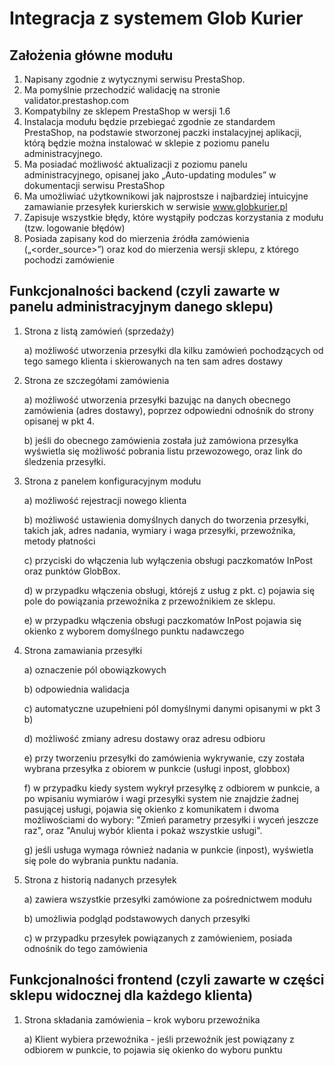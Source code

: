 # Integracja z systemem Glob Kurier

## Założenia główne modułu

1. Napisany zgodnie z wytycznymi serwisu PrestaShop.
2. Ma pomyślnie przechodzić walidację na stronie validator.prestashop.com
3. Kompatybilny ze sklepem PrestaShop w wersji 1.6
4. Instalacja modułu będzie przebiegać zgodnie ze standardem PrestaShop, na podstawie stworzonej paczki instalacyjnej aplikacji, którą będzie można instalować w sklepie z poziomu panelu administracyjnego.
5. Ma posiadać możliwość aktualizacji z poziomu panelu administracyjnego, opisanej jako „Auto-updating modules” w dokumentacji serwisu PrestaShop
6. Ma umożliwiać użytkownikowi jak najprostsze i najbardziej intuicyjne zamawianie przesyłek kurierskich w serwisie www.globkurier.pl
7. Zapisuje wszystkie błędy, które wystąpiły podczas korzystania z modułu (tzw. logowanie błędów)
8. Posiada zapisany kod do mierzenia źródła zamówienia („<order_source>”) oraz kod do mierzenia wersji sklepu, z którego pochodzi zamówienie

## Funkcjonalności backend (czyli zawarte w panelu administracyjnym danego sklepu)

1. Strona z listą zamówień (sprzedaży)

    a) możliwość utworzenia przesyłki dla kilku zamówień pochodzących od tego samego klienta i skierowanych na ten sam adres dostawy

2. Strona ze szczegółami zamówienia

    a) możliwość utworzenia przesyłki bazując na danych obecnego zamówienia (adres dostawy), poprzez odpowiedni odnośnik do strony opisanej w pkt 4.

    b) jeśli do obecnego zamówienia została już zamówiona przesyłka wyświetla się możliwość pobrania listu przewozowego, oraz link do śledzenia przesyłki.

3. Strona z panelem konfiguracyjnym modułu

    a) możliwość rejestracji nowego klienta

    b) możliwość ustawienia domyślnych danych do tworzenia przesyłki, takich jak, adres nadania, wymiary i waga przesyłki, przewoźnika, metody płatności

    c) przyciski do włączenia lub wyłączenia obsługi paczkomatów InPost oraz punktów GlobBox.

    d) w przypadku włączenia obsługi, którejś z usług z pkt. c) pojawia się pole do powiązania przewoźnika z przewoźnikiem ze sklepu.

    e) w przypadku włączenia obsługi paczkomatów InPost pojawia się okienko z wyborem domyślnego punktu nadawczego

4. Strona zamawiania przesyłki

    a) oznaczenie pól obowiązkowych

    b) odpowiednia walidacja

    c) automatyczne uzupełnieni pól domyślnymi danymi opisanymi w pkt 3 b)

    d) możliwość zmiany adresu dostawy oraz adresu odbioru

    e) przy tworzeniu przesyłki do zamówienia wykrywanie, czy została wybrana przesyłka z obiorem w punkcie (usługi inpost, globbox)

    f) w przypadku kiedy system wykrył przesyłkę z odbiorem w punkcie, a po wpisaniu wymiarów i wagi przesyłki system nie znajdzie żadnej pasującej usługi, pojawia się okienko z komunikatem i dwoma możliwościami do wybory: "Zmień parametry przesyłki i wyceń jeszcze raz", oraz "Anuluj wybór klienta i pokaż wszystkie usługi".

    g) jeśli usługa wymaga również nadania w punkcie (inpost), wyświetla się pole do wybrania punktu nadania.

5. Strona z historią nadanych przesyłek

    a) zawiera wszystkie przesyłki zamówione za pośrednictwem modułu

    b) umożliwia podgląd podstawowych danych przesyłki

    c) w przypadku przesyłek powiązanych z zamówieniem, posiada odnośnik do tego zamówienia

## Funkcjonalności frontend (czyli zawarte w części sklepu widocznej dla każdego klienta)

1. Strona składania zamówienia – krok wyboru przewoźnika

    a) Klient wybiera przewoźnika - jeśli przewoźnik jest powiązany z odbiorem w punkcie, to pojawia się okienko do wyboru punktu